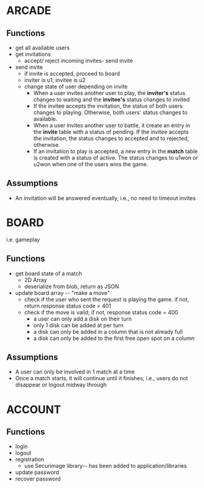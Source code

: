 # ARCADE 

## Functions 
- get all available users
- get invitations
	- accept/ reject incoming invites- send invite 
- send invite 
	- if invite is accepted, proceed to board
	- inviter is u1; invitee is u2
	- change state of user depending on invite
		- When a user invites another user to play, the __inviter's__ status changes to waiting and the __invitee's__ status changes to invited
		- If the invitee accepts the invitation, the status of both users changes to playing. Otherwise, both users' status changes to available. 
		- When a user invites another user to battle, it create an entry in the __invite__ table with a status of pending. If the invitee accepts the invitation, the status changes to accepted and to rejected, otherwise. 
		- If an invitation to play is accepted, a new entry in the __match__ table is created with a status of active. The status changes to u1won or u2won when one of the users wins the game.

## Assumptions 

- An invitation will be answered eventually, i.e., no need to timeout invites

# BOARD 
i.e. gameplay

## Functions 
- get board state of a match
	- 2D Array 
	- deserialize from blob, return as JSON
- update board array -- "make a move"
	- check if the user who sent the request is playing the game. if not, return response status code = 401
	- check if the move is valid; if not, response status code = 400
		- a user can only add a disk on their turn
		- only 1 disk can be added at per turn
		- a disk can only be added in a column that is not already full
		- a disk can only be added to the first free open spot on a column

## Assumptions 
- A user can only be involved in 1 match at a time
- Once a match starts, it will continue until it finishes, i.e., users do not disappear or logout midway through

# ACCOUNT 

## Functions 

- login
- logout
- registration
	- use Securimage library-- has been added to application/libraries
- update password
- recover password

